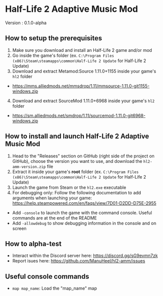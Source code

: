 # Half-Life 2 Adaptive Music Mod
Version : 0.1.0-alpha

## How to setup the prerequisites
1. Make sure you download and install an Half-Life 2 game and/or mod
2. Go inside the game's folder (ex. `C:\Program Files (x86)\Steam\steamapps\common\Half-Life 2 Update` for Half-Life 2 Update)
3. Download and extract Metamod:Source 1.11.0+1155 inside your game's `hl2` folder
- https://mms.alliedmods.net/mmsdrop/1.11/mmsource-1.11.0-git1155-windows.zip
4. Download and extract SourceMod 1.11.0+6968 inside your game's `hl2` folder
- https://sm.alliedmods.net/smdrop/1.11/sourcemod-1.11.0-git6968-windows.zip

## How to install and launch Half-Life 2 Adaptive Music Mod 
1. Head to the "Releases" section on GitHub (right side of the project on GitHub), choose the version you want to use, and download the `hl2-amm-version.zip` file
2. Extract it inside your game's **root** folder (ex. `C:\Program Files (x86)\Steam\steamapps\common\Half-Life 2 Update` for Half-Life 2 Update)
3. Launch the game from Steam or the `hl2.exe` executable
4. For debugging only: Follow the following documentation to add arguments when launching your game: https://help.steampowered.com/en/faqs/view/7D01-D2DD-D75E-2955
- Add `-console` to launch the game with the command console. Useful commands are at the end of the README
- Add `-allowdebug` to show debugging information in the console and on screen

## How to alpha-test
- Interact within the Discord server here: https://discord.gg/sG9evmn7zk
- Report isues here: https://github.com/ManuHeel/hl2-amm/issues

## Useful console commands
- `map map_name`: Load the "map_name" map
